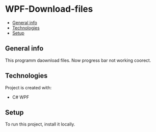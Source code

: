 # WPF-Download-files

* [General info](#general-info)
* [Technologies](#technologies)
* [Setup](#setup)

## General info
This programm daownload files.
Now progress bar not  working coorect.


## Technologies
Project is created with:
* C# WPF
	
## Setup
To run this project, install it locally.
